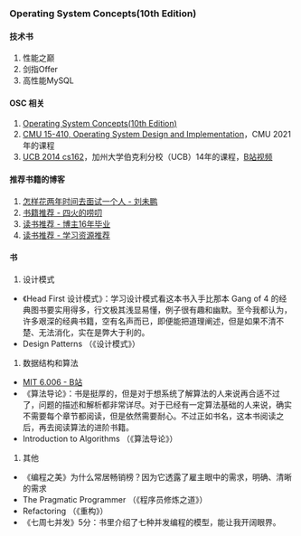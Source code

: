 ### Operating System Concepts(10th Edition)

#### 技术书
1. 性能之巅
1. 剑指Offer
1. 高性能MySQL

#### OSC 相关
1. [Operating System Concepts(10th Edition)](https://www.amazon.com/Operating-System-Concepts-Abraham-Silberschatz/dp/1119800366)
1. [CMU 15-410, Operating System Design and Implementation](https://www.cs.cmu.edu/~410/)，CMU 2021年的课程
1. [UCB 2014 cs162](https://inst.eecs.berkeley.edu/~cs162/sp14/)，加州大学伯克利分校（UCB）14年的课程，[B站视频](https://www.bilibili.com/video/BV1YW411e7C4)

#### 推荐书籍的博客
1. [怎样花两年时间去面试一个人 - 刘未鹏](http://mindhacks.cn/2011/11/04/how-to-interview-a-person-for-two-years/)
1. [书籍推荐 - 四火的唠叨](https://www.raychase.net/resources)
1. [读书推荐 - 博主16年毕业](https://zhenbianshu.github.io/book_list.html)
1. [读书推荐 - 学习资源推荐](https://hanfeng.ink/books/)

#### 书
1. 设计模式
  * 《Head First 设计模式》：学习设计模式看这本书入手比那本 Gang of 4 的经典图书要实用得多，行文极其浅显易懂，例子很有趣和幽默。至今我都认为，许多艰深的经典书籍，空有名声而已，即便能把道理阐述，但是如果不清不楚、无法消化，实在是弊大于利的。
  * Design Patterns （《设计模式》）
1. 数据结构和算法
  * [MIT 6.006 - B站](https://github.com/conanhujinming/comments-for-awesome-courses/tree/main/MIT6.006%E6%95%B0%E6%8D%AE%E7%BB%93%E6%9E%84%E4%B8%8E%E7%AE%97%E6%B3%95)
  * 《算法导论》：书是挺厚的，但是对于想系统了解算法的人来说再合适不过了，问题的描述和解析都非常详尽。对于已经有一定算法基础的人来说，确实不需要每个章节都阅读，但是依然需要耐心。不过正如书名，这本书阅读之后，再去阅读算法的进阶书籍。
  * Introduction to Algorithms （《算法导论》）
1. 其他
  * 《编程之美》为什么常居畅销榜？因为它透露了雇主眼中的需求，明确、清晰的需求
  * The Pragmatic Programmer （《程序员修炼之道》）
  * Refactoring （《重构》）
  * 《七周七并发》5分：书里介绍了七种并发编程的模型，能让我开阔眼界。
